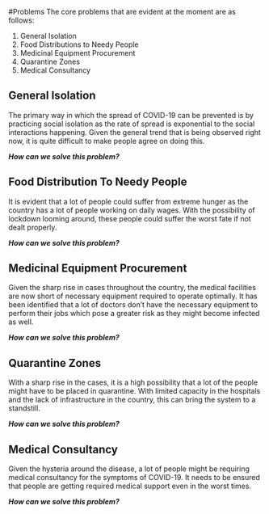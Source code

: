 #Problems
The core problems that are evident at the moment are as follows:
1. General Isolation
2. Food Distributions to Needy People
3. Medicinal Equipment Procurement
4. Quarantine Zones 
5. Medical Consultancy

## General Isolation
The primary way in which the spread of COVID-19 can be prevented is by practicing social isolation as the rate of spread is exponential to the social interactions happening. Given the general trend that is being observed right now, it is quite difficult to make people agree on doing this.

***How can we solve this problem?***

## Food Distribution To Needy People
It is evident that a lot of people could suffer from extreme hunger as the country has a lot of people working on daily wages. With the possibility of lockdown looming around, these people could suffer the worst fate if not dealt properly. 

***How can we solve this problem?***

## Medicinal Equipment Procurement
Given the sharp rise in cases throughout the country, the medical facilities are now short of necessary equipment required to operate optimally. It has been identified that a lot of doctors don’t have the necessary equipment to perform their jobs which pose a greater risk as they might become infected as well. 

***How can we solve this problem?***

## Quarantine Zones
With a sharp rise in the cases, it is a high possibility that a lot of the people might have to be placed in quarantine. With limited capacity in the hospitals and the lack of infrastructure in the country, this can bring the system to a standstill. 

***How can we solve this problem?***

## Medical Consultancy
Given the hysteria around the disease, a lot of people might be requiring medical consultancy for the symptoms of COVID-19. It needs to be ensured that people are getting required medical support even in the worst times. 

***How can we solve this problem?***

